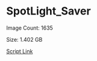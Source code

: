 # SpotLight_Saver

Image Count: 1635

Size: 1.402 GB

[Script Link](https://github.com/liuyal/Archive/blob/master/Python/Utilities/Miscellaneous/spotlight_saver.py)